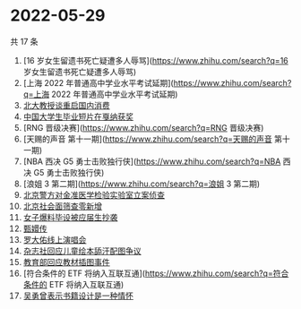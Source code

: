 # 2022-05-29

共 17 条

<!-- BEGIN ZHIHUSEARCH -->
<!-- 最后更新时间 Sun May 29 2022 03:08:46 GMT+0800 (China Standard Time) -->
1. [16 岁女生留遗书死亡疑遭多人辱骂](https://www.zhihu.com/search?q=16 岁女生留遗书死亡疑遭多人辱骂)
1. [上海 2022 年普通高中学业水平考试延期](https://www.zhihu.com/search?q=上海 2022 年普通高中学业水平考试延期)
1. [北大教授谈重启国内消费](https://www.zhihu.com/search?q=北大教授谈重启国内消费)
1. [中国大学生毕业短片在戛纳获奖](https://www.zhihu.com/search?q=中国大学生毕业短片在戛纳获奖)
1. [RNG 晋级决赛](https://www.zhihu.com/search?q=RNG 晋级决赛)
1. [天赐的声音 第十一期](https://www.zhihu.com/search?q=天赐的声音 第十一期)
1. [NBA 西决 G5 勇士击败独行侠](https://www.zhihu.com/search?q=NBA 西决 G5 勇士击败独行侠)
1. [浪姐 3 第二期](https://www.zhihu.com/search?q=浪姐 3 第二期)
1. [北京警方对金准医学检验实验室立案侦查](https://www.zhihu.com/search?q=北京警方对金准医学检验实验室立案侦查)
1. [北京社会面筛查零新增](https://www.zhihu.com/search?q=北京社会面筛查零新增)
1. [女子爆料毕设被应届生抄袭](https://www.zhihu.com/search?q=女子爆料毕设被应届生抄袭)
1. [甄嬛传](https://www.zhihu.com/search?q=甄嬛传)
1. [罗大佑线上演唱会](https://www.zhihu.com/search?q=罗大佑线上演唱会)
1. [杂志社回应儿童绘本舔汗配图争议](https://www.zhihu.com/search?q=杂志社回应儿童绘本舔汗配图争议)
1. [教育部回应教材插图事件](https://www.zhihu.com/search?q=教育部回应教材插图事件)
1. [符合条件的 ETF 将纳入互联互通](https://www.zhihu.com/search?q=符合条件的 ETF 将纳入互联互通)
1. [吴勇曾表示书籍设计是一种情怀](https://www.zhihu.com/search?q=吴勇曾表示书籍设计是一种情怀)
<!-- END ZHIHUSEARCH -->
